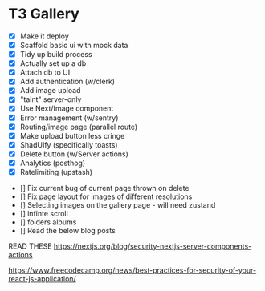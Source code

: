 # T3 Gallery

- [x] Make it deploy
- [x] Scaffold basic ui with mock data
- [x] Tidy up build process
- [x] Actually set up a db
- [x] Attach db to UI
- [x] Add authentication (w/clerk)
- [x] Add image upload
- [x] "taint" server-only
- [x] Use Next/Image component
- [x] Error management (w/sentry)
- [x] Routing/image page (parallel route)
- [x] Make upload button less cringe
- [x] ShadUIfy (specifically toasts)
- [x] Delete button (w/Server actions)
- [x] Analytics (posthog)
- [x] Ratelimiting (upstash)
- [] Fix current bug of current page thrown on delete
- [] Fix page layout for images of different resolutions
- [] Selecting images on the gallery page - will need zustand
- [] infinte scroll
- [] folders albums
- [] Read the below blog posts

READ THESE
https://nextjs.org/blog/security-nextjs-server-components-actions

https://www.freecodecamp.org/news/best-practices-for-security-of-your-react-js-application/

